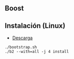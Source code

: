 ## Boost

## Instalación (Linux)
- [Descarga](http://www.boost.org/users/download/)
```
./bootstrap.sh
./b2 --with=all -j 4 install
```